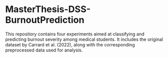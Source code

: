 # MasterThesis-DSS-BurnoutPrediction
This repository contains four experiments aimed at classifying and predicting burnout severity among medical students. It includes the original dataset by Carrard et al. (2022), along with the corresponding preprocessed data used for analysis.
